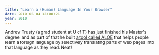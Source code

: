 ```yaml
---
title: "Learn a (Human) Language In Your Browser"
date: 2010-06-04 13:08:21
year: 2010
---
```

Andrew Trusty (a grad student at U of T) has just finished his Master's degree, and as part of that he built <a href="http://andrewtrusty.com/2010/04/20/learning-foreign-language-vocabulary-with-aloe/">a tool called ALOE</a> that helps people learn a foreign language by selectively translating parts of web pages into that language as they read. Neat!
